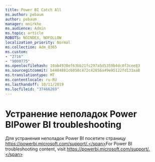 ```yaml
---
title: Power BI Catch All
ms.author: pebaum
author: pebaum
manager: mnirkhe
ms.audience: Admin
ms.topic: article
ROBOTS: NOINDEX, NOFOLLOW
localization_priority: Normal
ms.collection: Adm_O365
ms.custom:
- "2716"
- "9000775"
ms.openlocfilehash: 10ab4938ef63bb21fc297a5d5359b4dc0f3cee83
ms.sourcegitcommit: b4484881c6058c472c42856a49e95122fd133aa8
ms.translationtype: MT
ms.contentlocale: ru-RU
ms.lasthandoff: 10/11/2019
ms.locfileid: "37466269"
---
```

# <a name="power-bi-troubleshooting"></a><span data-ttu-id="da6fd-102">Устранение неполадок Power BI</span><span class="sxs-lookup"><span data-stu-id="da6fd-102">Power BI troubleshooting</span></span>

<span data-ttu-id="da6fd-103">Для устранения неполадок Power BI посетите страницу https://powerbi.microsoft.com/support/.</span><span class="sxs-lookup"><span data-stu-id="da6fd-103">For Power BI troubleshooting content, visit https://powerbi.microsoft.com/support/.</span></span>